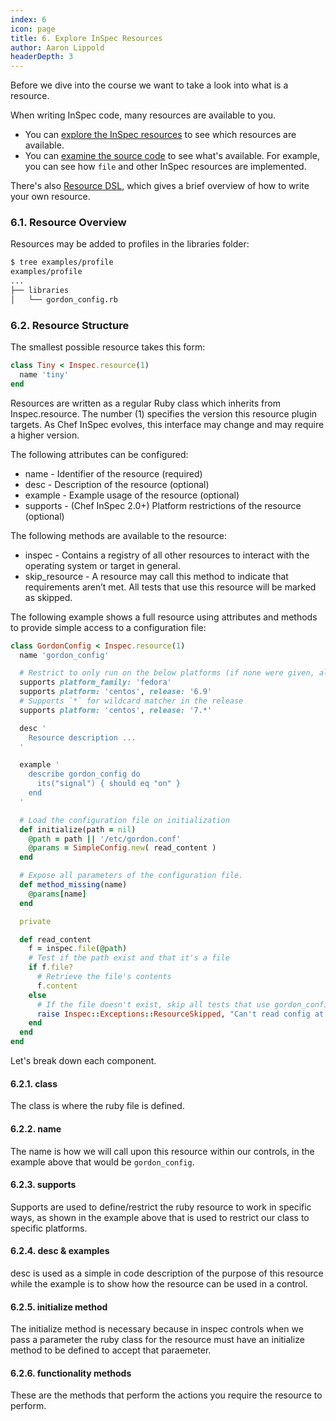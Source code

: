 ```yaml
---
index: 6
icon: page
title: 6. Explore InSpec Resources
author: Aaron Lippold
headerDepth: 3
---
```


Before we dive into the course we want to take a look into what is a resource.

When writing InSpec code, many resources are available to you.

* You can [explore the InSpec resources](https://www.inspec.io/docs/reference/resources/) to see which resources are available.
* You can [examine the source code](https://github.com/inspec/inspec/tree/master/lib/inspec/resources) to see what's available. For example, you can see how `file` and other InSpec resources are implemented.

There's also [Resource DSL](https://www.inspec.io/docs/reference/dsl_resource/), which gives a brief overview of how to write your own resource.



### 6.1. Resource Overview

Resources may be added to profiles in the libraries folder:
```bash
$ tree examples/profile
examples/profile
...
├── libraries
│   └── gordon_config.rb
```


### 6.2. Resource Structure
The smallest possible resource takes this form:

```ruby
class Tiny < Inspec.resource(1)
  name 'tiny'
end
```

Resources are written as a regular Ruby class which inherits from Inspec.resource. The number (1) specifies the version this resource plugin targets. As Chef InSpec evolves, this interface may change and may require a higher version.

The following attributes can be configured:

- name - Identifier of the resource (required)  
- desc - Description of the resource (optional)  
- example - Example usage of the resource (optional)  
- supports - (Chef InSpec 2.0+) Platform restrictions of the resource (optional)  

The following methods are available to the resource:

- inspec - Contains a registry of all other resources to interact with the operating system or target in general.
- skip_resource - A resource may call this method to indicate that requirements aren’t met. All tests that use this resource will be marked as skipped.

The following example shows a full resource using attributes and methods to provide simple access to a configuration file:
```ruby
class GordonConfig < Inspec.resource(1)
  name 'gordon_config'

  # Restrict to only run on the below platforms (if none were given, all OS's supported)
  supports platform_family: 'fedora'
  supports platform: 'centos', release: '6.9'
  # Supports `*` for wildcard matcher in the release
  supports platform: 'centos', release: '7.*'

  desc '
    Resource description ...
  '

  example '
    describe gordon_config do
      its("signal") { should eq "on" }
    end
  '

  # Load the configuration file on initialization
  def initialize(path = nil)
    @path = path || '/etc/gordon.conf'
    @params = SimpleConfig.new( read_content )
  end

  # Expose all parameters of the configuration file.
  def method_missing(name)
    @params[name]
  end

  private

  def read_content
    f = inspec.file(@path)
    # Test if the path exist and that it's a file
    if f.file?
      # Retrieve the file's contents
      f.content
    else
      # If the file doesn't exist, skip all tests that use gordon_config
      raise Inspec::Exceptions::ResourceSkipped, "Can't read config at #{@path}"
    end
  end
end
```

Let's break down each component.

#### 6.2.1. class
The class is where the ruby file is defined.
#### 6.2.2. name
The name is how we will call upon this resource within our controls, in the example above that would be `gordon_config`.
#### 6.2.3. supports
Supports are used to define/restrict the ruby resource to work in specific ways, as shown in the example above that is used to restrict our class to specific platforms.
#### 6.2.4. desc & examples
desc is used as a simple in code description of the purpose of this resource while the example is to show how the resource can be used in a control.
#### 6.2.5. initialize method
The initialize method is necessary because in inspec controls when we pass a parameter the ruby class for the resource must have an initialize method to be defined to accept that paraemeter.
#### 6.2.6. functionality methods
These are the methods that perform the actions you require the resource to perform.